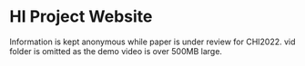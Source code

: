 # HI Project Website
Information is kept anonymous while paper is under review for CHI2022.
vid folder is omitted as the demo video is over 500MB large.
